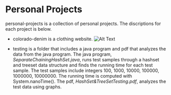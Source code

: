 # Personal Projects

personal-projects is a collection of personal projects. The discriptions for each project is below.

* colorado-denim is a clothing website.
![Alt Text](Path_to_image)

* testing is a folder that includes a java program and pdf that analyzes the data from the java program. The java program, *SeparateChainingHashSet.java*, runs test samples through a hashset and treeset data structure and finds the running time for each test sample. The test samples include integers 100, 1000, 10000, 100000, 1000000, 10000000. The running time is computed with System.nanoTime(). The pdf, *HashSet&TreeSetTesting.pdf*, analyzes the test data using graphs.
